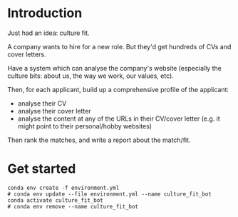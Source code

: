 # Introduction

Just had an idea: culture fit.

A company wants to hire for a new role. But they'd get hundreds of CVs and cover letters.

Have a system which can analyse the company's website (especially the culture bits: about us, the way we work, our values, etc).

Then, for each applicant, build up a comprehensive profile of the applicant:
- analyse their CV
- analyse their cover letter
- analyse the content at any of the URLs in their CV/cover letter (e.g. it might point to their personal/hobby websites)

Then rank the matches, and write a report about the match/fit.


# Get started

```
conda env create -f environment.yml
# conda env update --file environment.yml --name culture_fit_bot
conda activate culture_fit_bot
# conda env remove --name culture_fit_bot
```